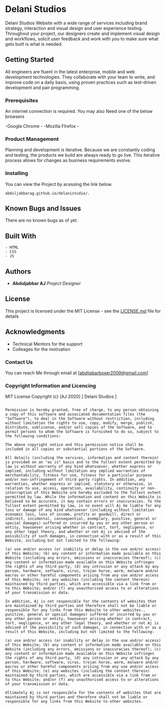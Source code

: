 # Delani Studios

Delani Studios Website with a wide range of services including brand strategy, interaction and visual design and user experience testing.
Throughout your project, our designers create and implement visual design and workflows, solicit user feedback and work with you to make sure what gets built is what is needed.

## Getting Started

All engineers are fluent in the latest enterprise, mobile and web development technologies.
They collaborate with your team to write, and improve code on a daily basis, using proven practices such as test-driven development and pair programming.

### Prerequisites

An internet connection is required.
You may also Need one of the below browsers 

-Google Chrome - 
-Mozilla FIrefox -

### Product Management

Planning and development is iterative. Because we are constantly coding and testing, the products we build are always ready to go live. 
This iterative process allows for changes as business requirements evolve.

### Installing

You can view the Project by acessing the link below.

```
abduljabbarag.github.io/delanistudio/.
```


## Known Bugs and Issues

There are no known bugs as of yet.

## Built With

```
- HTML
- CSS
- JS

```

## Authors


* **Abduljabbar AJ**  *Project Designer*


## License

This project is licensed under the MIT License - see the [LICENSE.md](LICENSE.md) file for details

## Acknowledgments

* Technical Mentors for the support
* Colleages for the motivation

### Contact Us

You can reach Me through email at [abdijabarboxer2009@gmail.com]

### Copyright Information and Licencing

MIT License Copyright (c) [AJ 2020] [ Delani Studios ]

```

Permission is hereby granted, free of charge, to any person obtaining a copy of this software and associated documentation files (the "Software"), to deal in the Software without restriction, including without limitation the rights to use, copy, modify, merge, publish, distribute, sublicense, and/or sell copies of the Software, and to permit persons to whom the Software is furnished to do so, subject to the following conditions:

The above copyright notice and this permission notice shall be included in all copies or substantial portions of the Software.

All details (including the services, information and content therein) is provided on an "as is" basis and to the fullest extent permitted by law is without warranty of any kind whatsoever, whether express or implied, including without limitation any implied warranties of merchantability, fitness for use, fitness for a particular purpose and/or non-infringement of third party rights. In addition, any warranties, whether express or implied, statutory or otherwise, in relation to use, access, operation, availability, continuity or non-interruption of this Website are hereby excluded to the fullest extent permitted by law. While the information and content on this Website is believed to be accurate, it may contain errors or inaccuracies. To the fullest extent permitted by law, in no event will Aj be liable for any loss or damage of any kind whatsoever (including without limitation economic loss, loss of income, profits or goodwill, direct or indirect, incidental, consequential, exemplary, punitive, general or special damages) suffered or incurred by you or any other person or entity, howsoever arising whether in contract, tort, negligence, or any other legal theory, and whether or not Aj is advised of the possibility of such damages, in connection with or as a result of this Website, including but not limited to the following:

(a) use and/or access (or inability or delay in the use and/or access) of this Website; (b) any content or information made available on this Website (including any errors, omissions or inaccuracies thereof); (c) any content or information made available on this Website infringes the rights of any third party, (d) any intrusion or any attack by any person, hardware, software, virus, trojan horse, worm, malware and/or macros or other harmful components arising from any use and/or access of this Website; (e) any websites (including the content therein) maintained by third parties, which are accessible via a link from or to this Website; and/or (f) any unauthorised access to or alterations of your transmission or data.

In addition, Aj is not responsible for the contents of websites that are maintained by third parties and therefore shall not be liable or responsible for any links from this Website to other websites., punitive, general or special damages) suffered or incurred by you or any other person or entity, howsoever arising whether in contract, tort, negligence, or any other legal theory, and whether or not Aj is advised of the possibility of such damages, in connection with or as a result of this Website, including but not limited to the following:

(a) use and/or access (or inability or delay in the use and/or access) of this Website; (b) any content or information made available on this Website (including any errors, omissions or inaccuracies thereof); (c) any content or information made available on this Website infringes the rights of any third party, (d) any intrusion or any attack by any person, hardware, software, virus, trojan horse, worm, malware and/or macros or other harmful components arising from any use and/or access of this Website; (e) any websites (including the content therein) maintained by third parties, which are accessible via a link from or to this Website; and/or (f) any unauthorised access to or alterations of your transmission or data.

Ultimately Aj is not responsible for the contents of websites that are maintained by third parties and therefore shall not be liable or responsible for any links from this Website to other websites.

```
